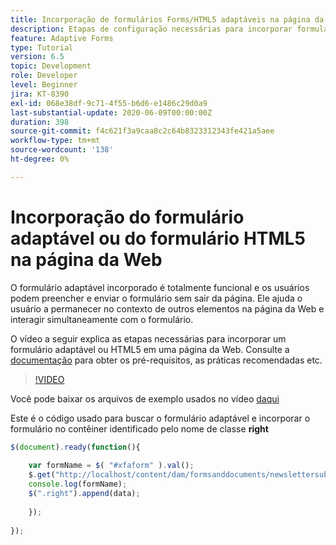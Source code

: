 ```yaml
---
title: Incorporação de formulários Forms/HTML5 adaptáveis na página da Web
description: Etapas de configuração necessárias para incorporar formulários do Adaptive Forms ou HTML5 em uma página da Web que não seja do AEM.
feature: Adaptive Forms
type: Tutorial
version: 6.5
topic: Development
role: Developer
level: Beginner
jira: KT-8390
exl-id: 068e38df-9c71-4f55-b6d6-e1486c29d0a9
last-substantial-update: 2020-06-09T00:00:00Z
duration: 398
source-git-commit: f4c621f3a9caa8c2c64b8323312343fe421a5aee
workflow-type: tm+mt
source-wordcount: '138'
ht-degree: 0%

---
```


# Incorporação do formulário adaptável ou do formulário HTML5 na página da Web

O formulário adaptável incorporado é totalmente funcional e os usuários podem preencher e enviar o formulário sem sair da página. Ele ajuda o usuário a permanecer no contexto de outros elementos na página da Web e interagir simultaneamente com o formulário.

O vídeo a seguir explica as etapas necessárias para incorporar um formulário adaptável ou HTML5 em uma página da Web.
Consulte a [documentação](https://experienceleague.adobe.com/docs/experience-manager-65/forms/adaptive-forms-basic-authoring/embed-adaptive-form-external-web-page.html) para obter os pré-requisitos, as práticas recomendadas etc.
>[!VIDEO](https://video.tv.adobe.com/v/335893?quality=12&learn=on)

Você pode baixar os arquivos de exemplo usados no vídeo [daqui](assets/embedding-af-web-page.zip)

Este é o código usado para buscar o formulário adaptável e incorporar o formulário no contêiner identificado pelo nome de classe **right**

```javascript
$(document).ready(function(){
  
    var formName = $( "#xfaform" ).val();
    $.get("http://localhost/content/dam/formsanddocuments/newslettersubscription/jcr:content?wcmmode=disabled", function(data, status){
    console.log(formName);
    $(".right").append(data);
      
    });
  
});
```
